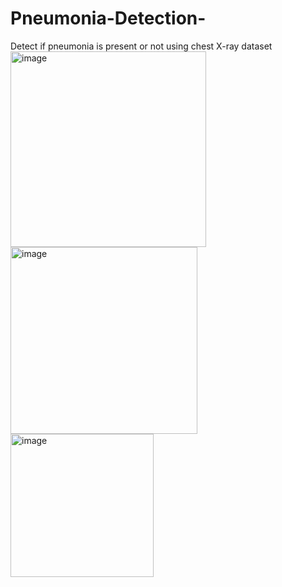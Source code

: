# Pneumonia-Detection-
Detect if pneumonia is present or not using chest X-ray dataset
<img width="313" alt="image" src="https://github.com/user-attachments/assets/41bf7c04-4f2e-4549-968f-4bb48ef80020">
<img width="299" alt="image" src="https://github.com/user-attachments/assets/c2aba53a-5f5a-4a3f-9c71-0679bad0ea61">
<img width="229" alt="image" src="https://github.com/user-attachments/assets/79a343bd-cf0b-4f91-9c56-dbde720c6d3f">
